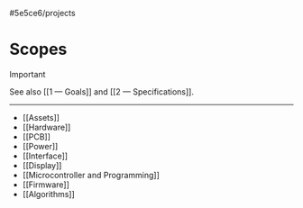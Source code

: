 #5e5ce6/projects 

# Scopes

> [!IMPORTANT]  
> See also [[1 —  Goals]] and [[2 — Specifications]].

---

- [[Assets]]
- [[Hardware]]
- [[PCB]]
- [[Power]]
- [[Interface]]
- [[Display]]
- [[Microcontroller and Programming]]
- [[Firmware]]
- [[Algorithms]]
